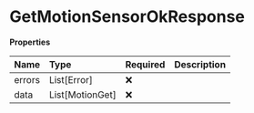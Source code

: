 # GetMotionSensorOkResponse

**Properties**

| Name   | Type            | Required | Description |
| :----- | :-------------- | :------- | :---------- |
| errors | List[Error]     | ❌       |             |
| data   | List[MotionGet] | ❌       |             |

<!-- This file was generated by liblab | https://liblab.com/ -->
